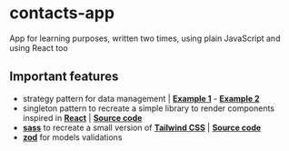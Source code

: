 # contacts-app

App for learning purposes, written two times, using plain JavaScript and using React too

## Important features

- strategy pattern for data management | **[Example 1](https://github.com/diegofrayo/contacts-app/tree/main/vanilla-js/src/modules/data/contacts)** - **[Example 2](https://github.com/diegofrayo/contacts-app/tree/main/vanilla-js/src/modules/events-manager)**
- singleton pattern to recreate a simple library to render components inspired in **[React](https://es.reactjs.org/)** | **[Source code](https://github.com/diegofrayo/contacts-app/blob/main/vanilla-js/src/lib/ryakt.ts)**
- **[sass](https://sass-lang.com/documentation)** to recreate a small version of **[Tailwind CSS](https://tailwindcss.com/docs/installation)** | **[Source code](https://github.com/diegofrayo/contacts-app/tree/main/vanilla-js/src/lib/fakewind)**
- **[zod](https://github.com/colinhacks/zod)** for models validations
